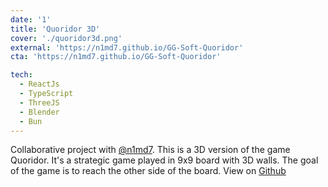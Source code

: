 ```yaml
---
date: '1'
title: 'Quoridor 3D'
cover: './quoridor3d.png'
external: 'https://n1md7.github.io/GG-Soft-Quoridor'
cta: 'https://n1md7.github.io/GG-Soft-Quoridor'

tech:
  - ReactJs
  - TypeScript
  - ThreeJS
  - Blender
  - Bun
---
```


Collaborative project with [@n1md7](https://github.com/n1md7). This is a 3D version of the game Quoridor. It's a strategic game played in 9x9 board with 3D walls. The goal of the game is to reach the other side of the board.
View on [Github](https://github.com/n1md7/GG-Soft-Quoridor)
